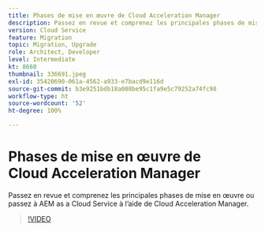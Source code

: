 ```yaml
---
title: Phases de mise en œuvre de Cloud Acceleration Manager
description: Passez en revue et comprenez les principales phases de mise en œuvre ou passez à AEM as a Cloud Service à l’aide de Cloud Acceleration Manager.
version: Cloud Service
feature: Migration
topic: Migration, Upgrade
role: Architect, Developer
level: Intermediate
kt: 8660
thumbnail: 336691.jpeg
exl-id: 35420690-061a-4562-a933-e7bacd9e116d
source-git-commit: b3e9251bdb18a008be95c1fa9e5c79252a74fc98
workflow-type: ht
source-wordcount: '52'
ht-degree: 100%

---
```


# Phases de mise en œuvre de Cloud Acceleration Manager

Passez en revue et comprenez les principales phases de mise en œuvre ou passez à AEM as a Cloud Service à l’aide de Cloud Acceleration Manager.

>[!VIDEO](https://video.tv.adobe.com/v/336691?quality=12&learn=on)
